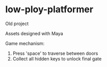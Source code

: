 # low-ploy-platformer
Old project

Assets designed with Maya

Game mechanism:
1. Press 'space' to traverse between doors
2. Collect all hidden keys to unlock final gate
